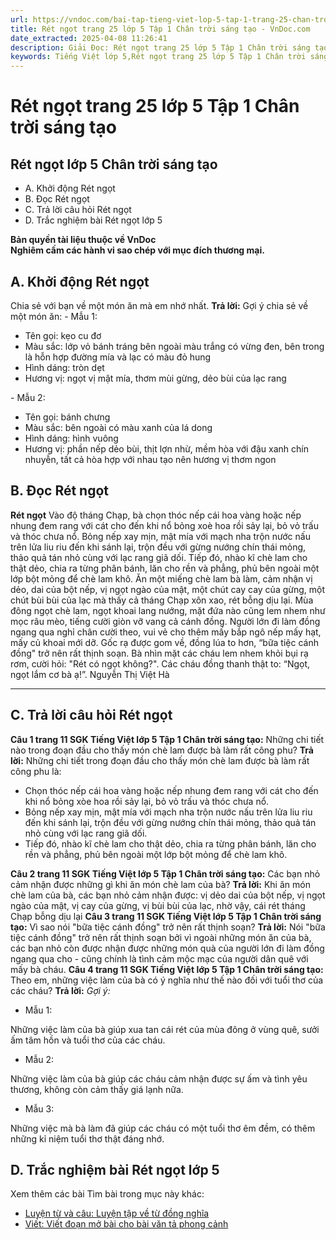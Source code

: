 ```yaml
---
url: https://vndoc.com/bai-tap-tieng-viet-lop-5-tap-1-trang-25-chan-troi-sang-tao-319164
title: Rét ngọt trang 25 lớp 5 Tập 1 Chân trời sáng tạo - VnDoc.com
date_extracted: 2025-04-08 11:26:41
description: Giải Đọc: Rét ngọt trang 25 lớp 5 Tập 1 Chân trời sáng tạo gồm các phần hướng dẫn giải chi tiết, đầy đủ nhất chỉ có trên VnDoc. Mời các bạn tham khảo.
keywords: Tiếng Việt lớp 5,Rét ngọt trang 25 lớp 5 Tập 1 Chân trời sáng tạo,Rét ngọt lớp 5 Chân trời sáng tạo,Tiếng Việt lớp 5 trang 25 Tập 1 Chân trời sáng tạo,Trả lời câu hỏi Rét ngọt,Đọc Rét ngọt lớp 5,Rét ngọt lớp 5 trang 25,Tiếng Việt lớp 5 Chân trời sáng tạo,Tiếng Việt lớp 5 Tập 1,sgk Tiếng Việt lớp 5
---
```


# Rét ngọt trang 25 lớp 5 Tập 1 Chân trời sáng tạo
## **Rét ngọt lớp 5 Chân trời sáng tạo**
  * A. Khởi động Rét ngọt
  * B. Đọc Rét ngọt
  * C. Trả lời câu hỏi Rét ngọt
  * D. Trắc nghiệm bài Rét ngọt lớp 5

**Bản quyền tài liệu thuộc về VnDoc**  
**Nghiêm cấm các hành vi sao chép với mục đích thương mại.**
## **A. Khởi động Rét ngọt**
Chia sẻ với bạn về một món ăn mà em nhớ nhất.
**Trả lời:**
Gợi ý chia sẻ về một món ăn:
\- Mẫu 1:
  * Tên gọi: kẹo cu đơ
  * Màu sắc: lớp vỏ bánh tráng bên ngoài màu trắng có vừng đen, bên trong là hỗn hợp đường mía và lạc có màu đỏ hung
  * Hình dáng: tròn dẹt
  * Hương vị: ngọt vị mật mía, thơm mùi gừng, dẻo bùi của lạc rang

\- Mẫu 2:
  * Tên gọi: bánh chưng
  * Màu sắc: bên ngoài có màu xanh của lá dong
  * Hình dáng: hình vuông
  * Hương vị: phần nếp dẻo bùi, thịt lợn nhừ, mềm hòa với đậu xanh chín nhuyễn, tất cả hòa hợp với nhau tạo nên hương vị thơm ngon

## **B. Đọc Rét ngọt**
**Rét ngọt**
Vào độ tháng Chạp, bà chọn thóc nếp cái hoa vàng hoặc nếp nhung đem rang với cát cho đến khi nổ bỏng xoè hoa rồi sảy lại, bỏ vỏ trấu và thóc chưa nổ. Bỏng nếp xay mịn, mật mía với mạch nha trộn nước nấu trên lửa liu riu đến khi sánh lại, trộn đều với gừng nướng chín thái mỏng, thảo quả tán nhỏ cùng với lạc rang giã dối. Tiếp đó, nhào kĩ chè lam cho thật dẻo, chia ra từng phân bánh, lăn cho rền và phẳng, phủ bên ngoài một lớp bột mỏng để chè lam khô. Ăn một miếng chè lam bà làm, cảm nhận vị dẻo, dai của bột nếp, vị ngọt ngào của mật, một chút cay cay của gừng, một chút bùi bùi của lạc mà thấy cả tháng Chạp xôn xao, rét bỗng dịu lại.
Mùa đông ngọt chè lam, ngọt khoai lang nướng, mặt đứa nào cũng lem nhem như mọc râu mèo, tiếng cười giòn vỡ vang cả cánh đồng. Người lớn đi làm đồng ngang qua nghỉ chân cười theo, vui vẻ cho thêm mấy bắp ngô nếp mấy hạt, mấy củ khoai mới dỡ. Gốc rạ được gom về, đồng lúa to hơn, “bữa tiệc cánh đồng" trở nên rất thịnh soạn. Bà nhìn mặt các cháu lem nhem khỏi bụi rạ rơm, cười hỏi: "Rét có ngọt không?". Các cháu đồng thanh thật to: “Ngọt, ngọt lắm cơ bà ạ\!”.
Nguyễn Thị Việt Hà
****
## **C. Trả lời câu hỏi Rét ngọt**
**Câu 1 trang 11 SGK Tiếng Việt lớp 5 Tập 1 Chân trời sáng tạo:** Những chi tiết nào trong đoạn đầu cho thấy món chè lam được bà làm rất công phu?
**Trả lời:**
Những chi tiết trong đoạn đầu cho thấy món chè lam được bà làm rất công phu là:
  * Chọn thóc nếp cái hoa vàng hoặc nếp nhung đem rang với cát cho đến khi nổ bỏng xòe hoa rồi sảy lại, bỏ vỏ trấu và thóc chưa nổ.
  * Bỏng nếp xay mịn, mật mía với mạch nha trộn nước nấu trên lửa liu riu đến khi sánh lại, trộn đều với gừng nướng chín thái mỏng, thảo quả tán nhỏ cùng với lạc rang giã dối.
  * Tiếp đó, nhào kĩ chè lam cho thật dẻo, chia ra từng phân bánh, lăn cho rền và phẳng, phủ bên ngoài một lớp bột mỏng để chè lam khô.

**Câu 2 trang 11 SGK Tiếng Việt lớp 5 Tập 1 Chân trời sáng tạo:** Các bạn nhỏ cảm nhận được những gì khi ăn món chè lam của bà?
**Trả lời:**
Khi ăn món chè lam của bà, các bạn nhỏ cảm nhận được: vị dẻo dai của bột nếp, vị ngọt ngào của mật, vị cay của gừng, vị bùi bùi của lạc, nhờ vậy, cái rét tháng Chạp bỗng dịu lại
**Câu 3 trang 11 SGK Tiếng Việt lớp 5 Tập 1 Chân trời sáng tạo:** Vì sao nói "bữa tiệc cánh đồng" trở nên rất thịnh soạn?
**Trả lời:**
Nói "bữa tiệc cánh đồng" trở nên rất thịnh soạn bởi vì ngoài những món ăn của bà, các bạn nhỏ còn được nhận được những món quà của người lớn đi làm đồng ngang qua cho - cũng chính là tình cảm mộc mạc của người dân quê với mấy bà cháu.
**Câu 4 trang 11 SGK Tiếng Việt lớp 5 Tập 1 Chân trời sáng tạo:** Theo em, những việc làm của bà có ý nghĩa như thế nào đối với tuổi thơ của các cháu?
**Trả lời:**
_Gợi ý:_
  * Mẫu 1:

Những việc làm của bà giúp xua tan cái rét của mùa đông ở vùng quê, sưởi ấm tâm hồn và tuổi thơ của các cháu.
  * Mẫu 2:

Những việc làm của bà giúp các cháu cảm nhận được sự ấm và tình yêu thương, không còn cảm thấy giá lạnh nữa.
  * Mẫu 3:

Những việc mà bà làm đã giúp các cháu có một tuổi thơ êm đềm, có thêm những kỉ niệm tuổi thơ thật đáng nhớ.
## **D. Trắc nghiệm bài Rét ngọt lớp 5**
Xem thêm các bài Tìm bài trong mục này khác:
  * [Luyện từ và câu: Luyện tập về từ đồng nghĩa](</bai-tap-tieng-viet-lop-5-tap-1-trang-26-chan-troi-sang-tao-319165>)
  * [Viết: Viết đoạn mở bài cho bài văn tả phong cảnh](</bai-tap-tieng-viet-lop-5-tap-1-trang-27-chan-troi-sang-tao-319167>)

